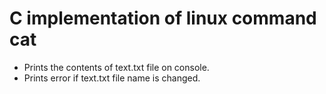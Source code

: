 # C implementation of linux command cat

- Prints the contents of text.txt file on console.
- Prints error if text.txt file name is changed.

